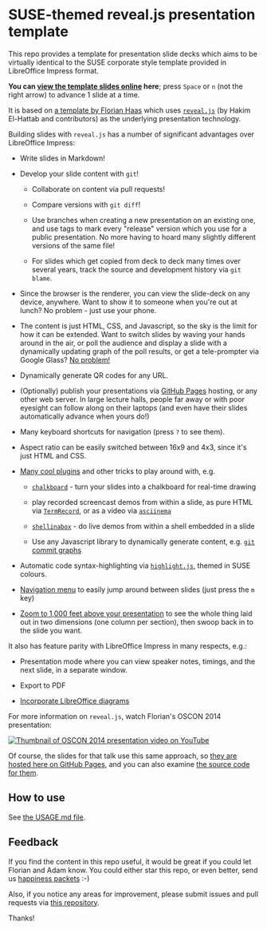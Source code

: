# SUSE-themed reveal.js presentation template

This repo provides a template for presentation slide decks which aims
to be virtually identical to the SUSE corporate style template
provided in LibreOffice Impress format.

**You can [view the template slides
online](http://aspiers.github.io/presentation-template/) here**; press
`Space` or `n` (not the right arrow) to advance 1 slide at a time.

It is based on [a template by Florian
Haas](https://github.com/fghaas/presentation-template/) which uses
[`reveal.js`](https://github.com/hakimel/reveal.js/) (by Hakim
El-Hattab and contributors) as the underlying presentation technology.

Building slides with `reveal.js` has a number of significant
advantages over LibreOffice Impress:

-   Write slides in Markdown!

-   Develop your slide content with `git`!

    -   Collaborate on content via pull requests!

    -   Compare versions with `git diff`!

    -   Use branches when creating a new presentation on an existing
        one, and use tags to mark every "release" version which you
        use for a public presentation.  No more having to hoard many
        slightly different versions of the same file!

    -   For slides which get copied from deck to deck many times over
        several years, track the source and development history via
        `git blame`.

-   Since the browser is the renderer, you can view the slide-deck on
    any device, anywhere.  Want to show it to someone when you're out
    at lunch?  No problem - just use your phone.

-   The content is just HTML, CSS, and Javascript, so the sky is the
    limit for how it can be extended.  Want to switch slides by waving
    your hands around in the air, or poll the audience and display a
    slide with a dynamically updating graph of the poll results, or get
    a tele-prompter via Google Glass?
    [No problem!](https://youtu.be/Pu1QE5hh9EY)

-   Dynamically generate QR codes for any URL.

-   (Optionally) publish your presentations via
    [GitHub Pages](https://pages.github.com/) hosting, or any other
    web server.  In large lecture halls, people far away or with poor
    eyesight can follow along on their laptops (and even have their
    slides automatically advance when yours do!)

-   Many keyboard shortcuts for navigation (press `?` to see them).

-   Aspect ratio can be easily switched between 16x9 and 4x3, since it's
    just HTML and CSS.

-   [Many cool plugins](https://github.com/hakimel/reveal.js/wiki/Plugins,-Tools-and-Hardware)
    and other tricks to play around with, e.g.

    -   [`chalkboard`](https://github.com/rajgoel/reveal.js-plugins/tree/master/chalkboard) -
        turn your slides into a chalkboard for real-time drawing

    -   play recorded screencast demos from within a slide, as pure HTML
        via [`TermRecord`](https://github.com/theonewolf/TermRecord),
        or as a video via
        [`asciinema`](https://github.com/asciinema/asciinema.org/)

    -   [`shellinabox`](https://github.com/shellinabox/shellinabox) - do
        live demos from within a shell embedded in a slide

    -   Use any Javascript library to dynamically generate content,
        e.g. [`git` commit graphs](https://sap-oc.github.io/openstack-boston-presentation/#/github-branches-tags)

-   Automatic code syntax-highlighting via
    [`highlight.js`](https://highlightjs.org/), themed in SUSE
    colours.

-   [Navigation menu](https://denehyg.github.io/reveal.js-menu/#/titles)
    to easily jump around between slides (just press the `m` key)

-   [Zoom to 1,000 feet above your presentation](https://github.com/hakimel/reveal.js/#overview-mode)
    to see the whole thing laid out in two dimensions (one column per
    section), then swoop back in to the slide you want.

It also has feature parity with LibreOffice Impress in many respects,
e.g.:

-   Presentation mode where you can view speaker notes, timings, and
    the next slide, in a separate window.

-   Export to PDF

-   [Incorporate LibreOffice diagrams](LibreOffice-Draw.md)

For more information on `reveal.js`, watch Florian's OSCON 2014
presentation:

[![Thumbnail of OSCON 2014 presentation video on YouTube](images/OSCON2014-thumbnail.png)](https://youtu.be/4gfsEcD9b94)

Of course, the slides for that talk use this same approach, so [they
are hosted here on GitHub Pages](http://fghaas.github.io/oscon2014-presentationtoolbox/),
and you can also examine [the source code for them](https://github.com/fghaas/oscon2014-presentationtoolbox).

## How to use

See [the USAGE.md file](USAGE.md).

## Feedback

If you find the content in this repo useful, it would be great if you
could let Florian and Adam know. You could either star this repo, or
even better, send us
[happiness packets](https://www.happinesspackets.io) :-)

Also, if you notice any areas for improvement, please submit issues
and pull requests via
[this repository](https://github.com/aspiers/presentation-template/).

Thanks!

